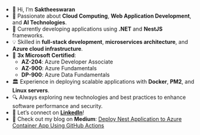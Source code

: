 - 👋 Hi, I’m **Saktheeswaran**
- 🔮 Passionate about **Cloud Computing**, **Web Application Development**, and **AI Technologies**.
- 🌱 Currently developing applications using **.NET** and **NestJS** frameworks.
- 💡 Skilled in **full-stack development**, **microservices architecture**, and **Azure cloud infrastructure**.
- 🌟 **3x Microsoft Certified**:
  - **AZ-204**: Azure Developer Associate
  - **AZ-900**: Azure Fundamentals
  - **DP-900**: Azure Data Fundamentals
- 🏛️ Experience in deploying scalable applications with **Docker**, **PM2**, and **Linux servers**.
- 🔍 Always exploring new technologies and best practices to enhance software performance and security.
- 📢 Let’s connect on [**LinkedIn**](https://www.linkedin.com/in/saktheeswaran-munusamy-979a7823a)!
- 📅 Check out my blog on **Medium**: [Deploy Nest Application to Azure Container App Using GitHub Actions](https://medium.com/@sakthisakthi10310/deploy-nest-application-to-azure-container-app-using-github-actions-42bb768c5b71)

<!---
saktheeswar/saktheeswar is a ✨ special ✨ repository because its `README.md` (this file) appears on your GitHub profile.
You can click the Preview link to take a look at your changes.
--->
